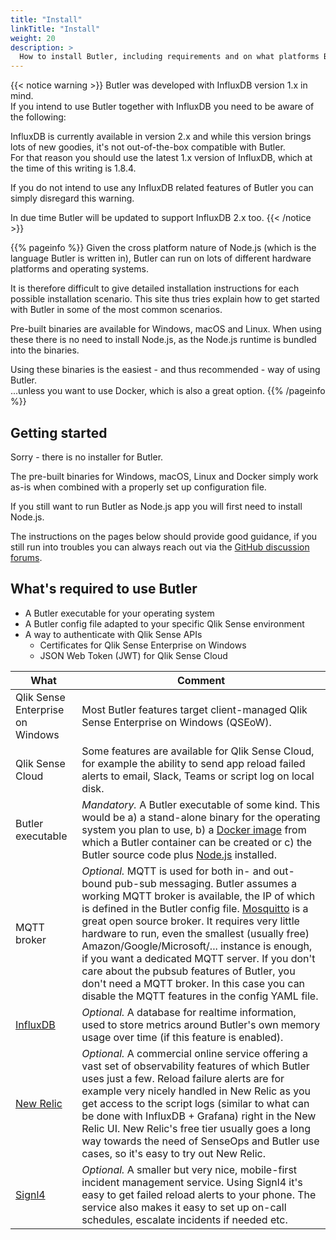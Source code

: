 ```yaml
---
title: "Install"
linkTitle: "Install"
weight: 20
description: >
  How to install Butler, including requirements and on what platforms Butler can be installed.
---
```


{{< notice warning >}}
Butler was developed with InfluxDB version 1.x in mind.  
If you intend to use Butler together with InfluxDB you need to be aware of the following:

InfluxDB is currently available in version 2.x and while this version brings lots of new goodies, it's not out-of-the-box compatible with Butler.  
For that reason you should use the latest 1.x version of InfluxDB, which at the time of this writing is 1.8.4.

If you do not intend to use any InfluxDB related features of Butler you can simply disregard this warning.

In due time Butler will be updated to support InfluxDB 2.x too.
{{< /notice >}}

{{% pageinfo %}}
Given the cross platform nature of Node.js (which is the language Butler is written in), Butler can run on lots of different hardware platforms and operating systems.

It is therefore difficult to give detailed installation instructions for each possible installation scenario. This site thus tries explain how to get started with Butler in some of the most common scenarios.

Pre-built binaries are available for Windows, macOS and Linux. When using these there is no need to install Node.js, as the Node.js runtime is bundled into the binaries.

Using these binaries is the easiest - and thus recommended - way of using Butler.  
...unless you want to use Docker, which is also a great option.
{{% /pageinfo %}}

## Getting started

Sorry - there is no installer for Butler.

The pre-built binaries for Windows, macOS, Linux and Docker simply work as-is when combined with a properly set up configuration file.

If you still want to run Butler as Node.js app you will first need to install Node.js.

The instructions on the pages below should provide good guidance, if you still run into troubles you can always reach out via the [GitHub discussion forums](https://github.com/ptarmiganlabs/butler/discussions).

## What's required to use Butler

- A Butler executable for your operating system
- A Butler config file adapted to your specific Qlik Sense environment
- A way to authenticate with Qlik Sense APIs
  - Certificates for Qlik Sense Enterprise on Windows
  - JSON Web Token (JWT) for Qlik Sense Cloud

| What                                                         | Comment                                                                                                                                                                                                                                                                                                                                                                                                                                                                                                                                                                        |
| ------------------------------------------------------------ | ------------------------------------------------------------------------------------------------------------------------------------------------------------------------------------------------------------------------------------------------------------------------------------------------------------------------------------------------------------------------------------------------------------------------------------------------------------------------------------------------------------------------------------------------------------------------------ |
| Qlik Sense Enterprise on Windows                             | Most Butler features target client-managed Qlik Sense Enterprise on Windows (QSEoW).                                                                                                                                                                                                                                                                                                                                                                                                                                                                                           |
| Qlik Sense Cloud                                             | Some features are available for Qlik Sense Cloud, for example the ability to send app reload failed alerts to email, Slack, Teams or script log on local disk.                                                                                                                                                                                                                                                                                                                                                                                                                 |
| Butler executable                                            | _Mandatory._ A Butler executable of some kind. This would be a) a stand-alone binary for the operating system you plan to use, b) a [Docker image](https://hub.docker.com/r/ptarmiganlabs/butler/tags) from which a Butler container can be created or c) the Butler source code plus [Node.js](https://nodejs.org/en) installed.                                                                                                                                                                                                                                              |
| MQTT broker                                                  | _Optional._ MQTT is used for both in- and out-bound pub-sub messaging. Butler assumes a working MQTT broker is available, the IP of which is defined in the Butler config file. [Mosquitto](https://mosquitto.org/) is a great open source broker. It requires very little hardware to run, even the smallest (usually free) Amazon/Google/Microsoft/... instance is enough, if you want a dedicated MQTT server. If you don't care about the pubsub features of Butler, you don't need a MQTT broker. In this case you can disable the MQTT features in the config YAML file. |
| [InfluxDB](https://www.influxdata.com/time-series-platform/) | _Optional._ A database for realtime information, used to store metrics around Butler's own memory usage over time (if this feature is enabled).                                                                                                                                                                                                                                                                                                                                                                                                                                |
| [New Relic](https://newrelic.com)                            | _Optional._ A commercial online service offering a vast set of observability features of which Butler uses just a few. Reload failure alerts are for example very nicely handled in New Relic as you get access to the script logs (similar to what can be done with InfluxDB + Grafana) right in the New Relic UI. New Relic's free tier usually goes a long way towards the need of SenseOps and Butler use cases, so it's easy to try out New Relic.                                                                                                                        |
| [Signl4](https://www.signl4.com)                             | _Optional._ A smaller but very nice, mobile-first incident management service. Using Signl4 it's easy to get failed reload alerts to your phone. The service also makes it easy to set up on-call schedules, escalate incidents if needed etc.                                                                                                                                                                                                                                                                                                                                 |

